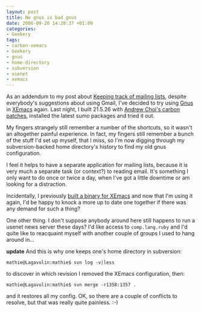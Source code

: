 ```yaml
---
layout: post
title: No gnus is bad gnus
date: 2006-09-20 14:20:37 +01:00
categories:
- Geekery
tags:
- carbon-xemacs
- Geekery
- gnus
- home-directory
- subversion
- usenet
- xemacs
---
```

As an addendum to my post about [Keeping track of mailing lists](http://woss.name/2006/09/19/keeping-track-of-mailing-lists/), despite everybody's suggestions about using Gmail, I've decided to try using [Gnus](http://gnus.org/) in [XEmacs](http://www.xemacs.org/) again.  Last night, I built 21.5.26 with [Andrew Choi's carbon patches](http://members.shaw.ca/akochoi-xemacs/), installed the latest sumo packages and tried it out.

My fingers strangely still remember a number of the shortcuts, so it wasn't an altogether painful experience.  In fact, my fingers still remember a bunch of the stuff I'd set up myself, that I miss, so I'm now digging through my subversion-backed home directory's history to find my old gnus configuration.

I feel it helps to have a separate application for mailing lists, because it is very much a separate task (or context?) to reading email.  It's something I only want to do once or twice a day, when I've got a little downtime or am looking for a distraction.

Incidentally, I previously [built a binary for XEmacs](http://woss.name/2005/08/04/build-of-carbon-xemacs-21520-beta-2-for-mac-os-x-104/) and now that I'm using it again, I'd be happy to knock a more up to date one together if there was any demand for such a thing?

One other thing.  I don't suppose anybody around here still happens to run a usenet news server these days?  I'd like access to `comp.lang.ruby` and I'd quite like to reacquaint myself with another couple of groups I used to hang around in...

**update** And this is why one keeps one's home directory in subversion:

    mathie@Lagavulin:mathie$ svn log -v|less

to discover in which revision I removed the XEmacs configuration, then:

    mathie@Lagavulin:mathie$ svn merge -r1358:1357 .

and it restores all my config.  OK, so there are a couple of conflicts to resolve, but that was really quite painless. :-)
